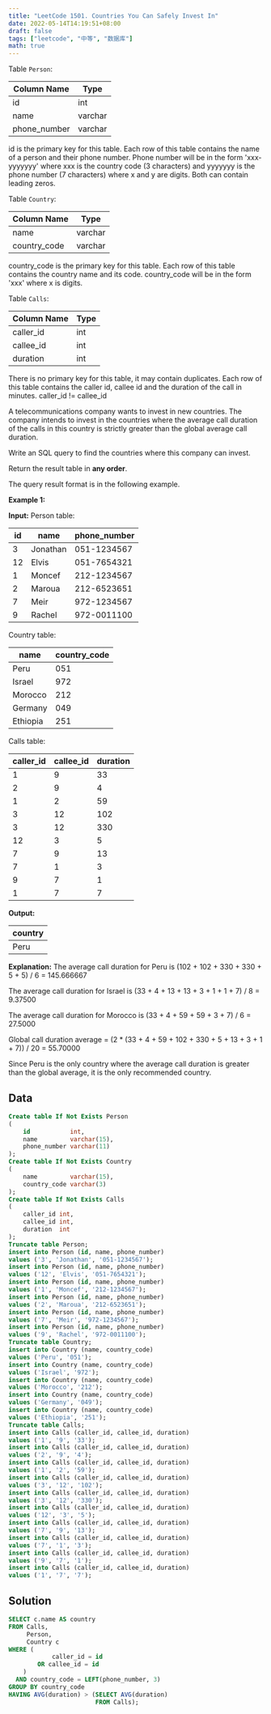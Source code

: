 ```yaml
---
title: "LeetCode 1501. Countries You Can Safely Invest In"
date: 2022-05-14T14:19:51+08:00
draft: false
tags: ["leetcode", "中等", "数据库"]
math: true
---
```


Table `Person`:

| Column Name  | Type    |
| ------------ | ------- |
| id           | int     |
| name         | varchar |
| phone_number | varchar |

id is the primary key for this table.
Each row of this table contains the name of a person and their phone number.
Phone number will be in the form 'xxx-yyyyyyy' where xxx is the country code (3 characters) and yyyyyyy is the phone number (7 characters) where x and y are digits. Both can contain leading zeros.

Table `Country`:

| Column Name  | Type    |
| ------------ | ------- |
| name         | varchar |
| country_code | varchar |

country_code is the primary key for this table.
Each row of this table contains the country name and its code. country_code will be in the form 'xxx' where x is digits.

Table `Calls`:

| Column Name | Type |
| ----------- | ---- |
| caller_id   | int  |
| callee_id   | int  |
| duration    | int  |

There is no primary key for this table, it may contain duplicates.
Each row of this table contains the caller id, callee id and the duration of the call in minutes. caller_id != callee_id

A telecommunications company wants to invest in new countries. The company intends to invest in the countries where the average call duration of the calls in this country is strictly greater than the global average call duration.

Write an SQL query to find the countries where this company can invest.

Return the result table in **any order**.

The query result format is in the following example.

<!--more-->

**Example 1:**

**Input:**
Person table:

| id  | name     | phone_number |
| --- | -------- | ------------ |
| 3   | Jonathan | 051-1234567  |
| 12  | Elvis    | 051-7654321  |
| 1   | Moncef   | 212-1234567  |
| 2   | Maroua   | 212-6523651  |
| 7   | Meir     | 972-1234567  |
| 9   | Rachel   | 972-0011100  |

Country table:

| name     | country_code |
| -------- | ------------ |
| Peru     | 051          |
| Israel   | 972          |
| Morocco  | 212          |
| Germany  | 049          |
| Ethiopia | 251          |

Calls table:

| caller_id | callee_id | duration |
| --------- | --------- | -------- |
| 1         | 9         | 33       |
| 2         | 9         | 4        |
| 1         | 2         | 59       |
| 3         | 12        | 102      |
| 3         | 12        | 330      |
| 12        | 3         | 5        |
| 7         | 9         | 13       |
| 7         | 1         | 3        |
| 9         | 7         | 1        |
| 1         | 7         | 7        |

**Output:**

| country |
| ------- |
| Peru    |

**Explanation:**
The average call duration for Peru is (102 + 102 + 330 + 330 + 5 + 5) / 6 = 145.666667

The average call duration for Israel is (33 + 4 + 13 + 13 + 3 + 1 + 1 + 7) / 8 = 9.37500

The average call duration for Morocco is (33 + 4 + 59 + 59 + 3 + 7) / 6 = 27.5000

Global call duration average = (2 * (33 + 4 + 59 + 102 + 330 + 5 + 13 + 3 + 1 + 7)) / 20 = 55.70000

Since Peru is the only country where the average call duration is greater than the global average, it is the only recommended country.

## Data

```sql
Create table If Not Exists Person
(
    id           int,
    name         varchar(15),
    phone_number varchar(11)
);
Create table If Not Exists Country
(
    name         varchar(15),
    country_code varchar(3)
);
Create table If Not Exists Calls
(
    caller_id int,
    callee_id int,
    duration  int
);
Truncate table Person;
insert into Person (id, name, phone_number)
values ('3', 'Jonathan', '051-1234567');
insert into Person (id, name, phone_number)
values ('12', 'Elvis', '051-7654321');
insert into Person (id, name, phone_number)
values ('1', 'Moncef', '212-1234567');
insert into Person (id, name, phone_number)
values ('2', 'Maroua', '212-6523651');
insert into Person (id, name, phone_number)
values ('7', 'Meir', '972-1234567');
insert into Person (id, name, phone_number)
values ('9', 'Rachel', '972-0011100');
Truncate table Country;
insert into Country (name, country_code)
values ('Peru', '051');
insert into Country (name, country_code)
values ('Israel', '972');
insert into Country (name, country_code)
values ('Morocco', '212');
insert into Country (name, country_code)
values ('Germany', '049');
insert into Country (name, country_code)
values ('Ethiopia', '251');
Truncate table Calls;
insert into Calls (caller_id, callee_id, duration)
values ('1', '9', '33');
insert into Calls (caller_id, callee_id, duration)
values ('2', '9', '4');
insert into Calls (caller_id, callee_id, duration)
values ('1', '2', '59');
insert into Calls (caller_id, callee_id, duration)
values ('3', '12', '102');
insert into Calls (caller_id, callee_id, duration)
values ('3', '12', '330');
insert into Calls (caller_id, callee_id, duration)
values ('12', '3', '5');
insert into Calls (caller_id, callee_id, duration)
values ('7', '9', '13');
insert into Calls (caller_id, callee_id, duration)
values ('7', '1', '3');
insert into Calls (caller_id, callee_id, duration)
values ('9', '7', '1');
insert into Calls (caller_id, callee_id, duration)
values ('1', '7', '7');
```

## Solution

```sql
SELECT c.name AS country
FROM Calls,
     Person,
     Country c
WHERE (
            caller_id = id
        OR callee_id = id
    )
  AND country_code = LEFT(phone_number, 3)
GROUP BY country_code
HAVING AVG(duration) > (SELECT AVG(duration)
                        FROM Calls);
```
